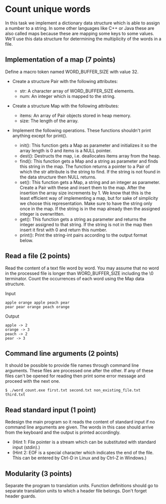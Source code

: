 # Count unique words

In this task we implement a dictionary data structure which is able to assign a number to a string. In some other languages like C++ or Java these are also called maps because these are mapping some keys to some values. We'll use this data structure for determining the multiplicity of the words in a file.

## Implementation of a map (7 points)
Define a macro token named WORD_BUFFER_SIZE with value 32.

* Create a structure Pair with the following attributes:

  - str: A character array of WORD_BUFFER_SIZE elements.
  - num: An integer which is mapped to the string.

* Create a structure Map with the following attributes:

  - items: An array of Pair objects stored in heap memory.
  - size: The length of the array.

* Implement the following operations. These functions shouldn't print anything except for print().

  - init(): This function gets a Map as parameter and initializes it so the array length is 0 and items is a NULL pointer.
  - dest(): Destructs the map, i.e. deallocates items array from the heap.
  - find(): This function gets a Map and a string as parameter and finds this string in the map. The function returns a pointer to a Pair of which the str attribute is the string to find. If the string is not found in the data structure then NULL returns.
  - set(): This function gets a Map, a string and an integer as parameter. Create a Pair with these and insert them to the map. After the insertion the array size increments by 1. We know that this is the least efficient way of implementing a map, but for sake of simplicity we choose this representation. Make sure to have the string only once in the map. If the string is in the map already then the assigned integer is overwritten.
  - get(): This function gets a string as parameter and returns the integer assigned to that string. If the string is not in the map then insert it first with 0 and return this number.
  - print(): Print the string-int pairs according to the output format below.

## Read a file (2 points)
Read the content of a text file word by word. You may assume that no word in the processed file is longer than WORD_BUFFER_SIZE including the \0 terminator. Count the occurrences of each word using the Map data structure.

Input
```
apple orange apple peach pear
pear pear orange peach orange
```

Output
```
apple -> 2
orange -> 3
peach -> 2
pear -> 3
```

## Command line arguments (2 points)

It should be possible to provide file names through command line arguments. These files are processed one after the other. If any of these files can't be opened for reading then print some error message and proceed with the next one.
```
$ ./word_count.exe first.txt second.txt non_existing_file.txt third.txt
```

## Read standard input (1 point)
Redesign the main program so it reads the content of standard input if no command line arguments are given. The words in this case should arrive from the keyboard and the output is printed accordingly.

 - (Hint 1: File pointer is a stream which can be substituted with standard input (stdin).)
 - (Hint 2: EOF is a special character which indicates the end of the file. This can be entered by Ctrl-D in Linux and by Ctrl-Z in Windows.)

## Modularity (3 points)
Separate the program to translation units. Function definitions should go to separate translation units to which a header file belongs. Don't forget header guards.
